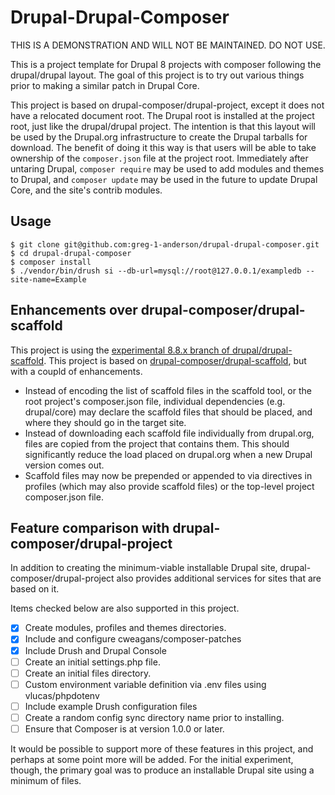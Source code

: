 # Drupal-Drupal-Composer

THIS IS A DEMONSTRATION AND WILL NOT BE MAINTAINED. DO NOT USE.

This is a project template for Drupal 8 projects with composer following the drupal/drupal layout. The goal of this project is to try out various things prior to making a similar patch in Drupal Core.

This project is based on drupal-composer/drupal-project, except it does not have a relocated document root. The Drupal root is installed at the project root, just like the drupal/drupal project. The intention is that this layout will be used by the Drupal.org infrastructure to create the Drupal tarballs for download. The benefit of doing it this way is that users will be able to take ownership of the `composer.json` file at the project root. Immediately after untaring Drupal, `composer require` may be used to add modules and themes to Drupal, and `composer update` may be used in the future to update Drupal Core, and the site's contrib modules.

## Usage

```
$ git clone git@github.com:greg-1-anderson/drupal-drupal-composer.git
$ cd drupal-drupal-composer
$ composer install
$ ./vendor/bin/drush si --db-url=mysql://root@127.0.0.1/exampledb --site-name=Example
```

## Enhancements over drupal-composer/drupal-scaffold

This project is using the [experimental 8.8.x branch of drupal/drupal-scaffold](https://github.com/drupal/drupal-scaffold/tree/8.8.x). This project is based on [drupal-composer/drupal-scaffold](https://github.com/drupal-composer/drupal-scaffold), but with a coupld of enhancements.

- Instead of encoding the list of scaffold files in the scaffold tool, or the root project's composer.json file, individual dependencies (e.g. drupal/core) may declare the scaffold files that should be placed, and where they should go in the target site.  
- Instead of downloading each scaffold file individually from drupal.org, files are copied from the project that contains them. This should significantly reduce the load placed on drupal.org when a new Drupal version comes out.
- Scaffold files may now be prepended or appended to via directives in profiles (which may also provide scaffold files) or the top-level project composer.json file.

## Feature comparison with drupal-composer/drupal-project

In addition to creating the minimum-viable installable Drupal site, drupal-composer/drupal-project also provides additional services for sites that are based on it.

Items checked below are also supported in this project.

- [x] Create modules, profiles and themes directories.
- [x] Include and configure cweagans/composer-patches
- [x] Include Drush and Drupal Console
- [ ] Create an initial settings.php file.
- [ ] Create an initial files directory.
- [ ] Custom environment variable definition via .env files using vlucas/phpdotenv
- [ ] Include example Drush configuration files
- [ ] Create a random config sync directory name prior to installing.
- [ ] Ensure that Composer is at version 1.0.0 or later.

It would be possible to support more of these features in this project, and perhaps at some point more will be added. For the initial experiment, though, the primary goal was to produce an installable Drupal site using a minimum of files.
